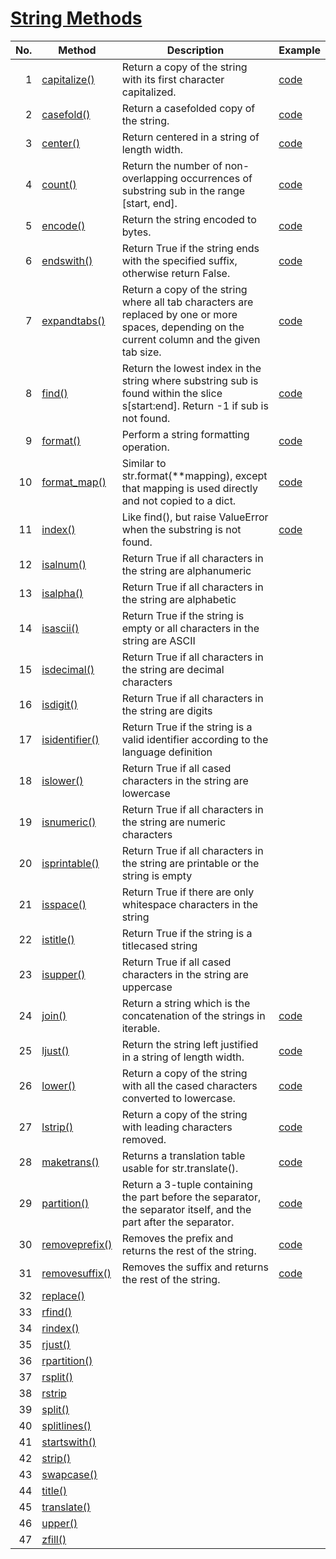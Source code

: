 # [String Methods](https://docs.python.org/3/library/stdtypes.html#string-methods)
| No. | Method            | Description | Example |
| --: | ----------------- | ----------- | ----------- |
|1| [capitalize()](https://docs.python.org/3/library/stdtypes.html#str.capitalize)   | Return a copy of the string with its first character capitalized. | [code](https://github.com/kawai8/python_note/blob/main/capitalize_method.py) |
|2| [casefold()](https://docs.python.org/3/library/stdtypes.html#str.casefold) | Return a casefolded copy of the string. | [code](https://github.com/kawai8/python_note/blob/main/casefold_method.py) |
|3| [center()](https://docs.python.org/3/library/stdtypes.html#str.center) | Return centered in a string of length width. | [code](https://github.com/kawai8/python_note/blob/main/center_method.py) |
|4| [count()](https://docs.python.org/3/library/stdtypes.html#str.count) | Return the number of non-overlapping occurrences of substring sub in the range [start, end]. | [code](https://github.com/kawai8/python_note/blob/main/count_method.py) |
|5| [encode()](https://docs.python.org/3/library/stdtypes.html#str.encode) | Return the string encoded to bytes. | [code](https://github.com/kawai8/python_note/blob/main/encode_method.py) |
|6| [endswith()](https://docs.python.org/3/library/stdtypes.html#str.endswith) | Return True if the string ends with the specified suffix, otherwise return False. | [code](https://github.com/kawai8/python_note/blob/main/endswith_method.py) |
|7| [expandtabs()](https://docs.python.org/3/library/stdtypes.html#str.expandtabs) | Return a copy of the string where all tab characters are replaced by one or more spaces, depending on the current column and the given tab size. | [code](https://github.com/kawai8/python_note/blob/main/expandtabs_method.py) |
|8| [find()](https://docs.python.org/3/library/stdtypes.html#str.find) | Return the lowest index in the string where substring sub is found within the slice s[start:end]. Return -1 if sub is not found.  | [code](https://github.com/kawai8/python_note/blob/main/find_method.py) |
|9| [format()](https://docs.python.org/3/library/stdtypes.html#str.format) | Perform a string formatting operation. | [code](https://github.com/kawai8/python_note/blob/main/format_method.py) |
|10| [format_map()](https://docs.python.org/3/library/stdtypes.html#str.format_map) | Similar to str.format(**mapping), except that mapping is used directly and not copied to a dict. | [code](https://github.com/kawai8/python_note/blob/main/format_map_method.py) |
|11| [index()](https://docs.python.org/3/library/stdtypes.html#str.index) | Like find(), but raise ValueError when the substring is not found. | [code](https://github.com/kawai8/python_note/blob/main/index_method.py) |
|12| [isalnum()](https://docs.python.org/3/library/stdtypes.html#str.isalnum)   | Return True if all characters in the string are alphanumeric |
|13| [isalpha()](https://docs.python.org/3/library/stdtypes.html#str.isalpha)     | Return True if all characters in the string are alphabetic  |
|14| [isascii()](https://docs.python.org/3/library/stdtypes.html#str.isascii)     | Return True if the string is empty or all characters in the string are ASCII |
|15| [isdecimal()](https://docs.python.org/3/library/stdtypes.html#str.isdecimal)   | Return True if all characters in the string are decimal characters |
|16| [isdigit()](https://docs.python.org/3/library/stdtypes.html#str.isdigit)     | Return True if all characters in the string are digits |
|17| [isidentifier()](https://docs.python.org/3/library/stdtypes.html#str.isidentifier)| Return True if the string is a valid identifier according to the language definition |
|18| [islower()](https://docs.python.org/3/library/stdtypes.html#str.islower)     | Return True if all cased characters in the string are lowercase |
|19| [isnumeric()](https://docs.python.org/3/library/stdtypes.html#str.isnumeric)   | Return True if all characters in the string are numeric characters |
|20| [isprintable()](https://docs.python.org/3/library/stdtypes.html#str.isprintable) | Return True if all characters in the string are printable or the string is empty |
|21| [isspace()](https://docs.python.org/3/library/stdtypes.html#str.isspace)     | Return True if there are only whitespace characters in the string |
|22| [istitle()](https://docs.python.org/3/library/stdtypes.html#str.istitle)     | Return True if the string is a titlecased string |
|23| [isupper()](https://docs.python.org/3/library/stdtypes.html#str.isupper)     | Return True if all cased characters in the string are uppercase |
|24| [join()](https://docs.python.org/3/library/stdtypes.html#str.join) | Return a string which is the concatenation of the strings in iterable. | [code](https://github.com/kawai8/python_note/blob/main/join_method.py) |
|25| [ljust()](https://docs.python.org/3/library/stdtypes.html#str.ljust) | Return the string left justified in a string of length width. | [code](https://github.com/kawai8/python_note/blob/main/ljust_method.py) |
|26| [lower()](https://docs.python.org/3/library/stdtypes.html#str.lower) | Return a copy of the string with all the cased characters converted to lowercase. | [code](https://github.com/kawai8/python_note/blob/main/lower_method.py) |
|27| [lstrip()](https://docs.python.org/3/library/stdtypes.html#str.lstrip) | Return a copy of the string with leading characters removed. | [code](https://github.com/kawai8/python_note/blob/main/lstrip_method.py) |
|28| [maketrans()](https://docs.python.org/3/library/stdtypes.html#str.maketrans) | Returns a translation table usable for str.translate(). | [code](https://github.com/kawai8/python_note/blob/main/maketrans_method.py) |
|29| [partition()](https://docs.python.org/3/library/stdtypes.html#str.partition) | Return a 3-tuple containing the part before the separator, the separator itself, and the part after the separator. | [code](https://github.com/kawai8/python_note/blob/main/partition_method.py) |
|30| [removeprefix()](https://docs.python.org/3/library/stdtypes.html#str.removeprefix) | Removes the prefix and returns the rest of the string. | [code](https://github.com/kawai8/python_note/blob/main/removeprefix_method.py) |
|31| [removesuffix()](https://docs.python.org/3/library/stdtypes.html#str.removesuffix) | Removes the suffix and returns the rest of the string.  | [code](https://github.com/kawai8/python_note/blob/main/removesuffix_method.py) |
|32| [replace()](https://docs.python.org/3/library/stdtypes.html#str.replace) |  |  |
|33| [rfind()](https://docs.python.org/3/library/stdtypes.html#str.rfind) |  |  |
|34| [rindex()](https://docs.python.org/3/library/stdtypes.html#str.rindex) |  |  |
|35| [rjust()](https://docs.python.org/3/library/stdtypes.html#str.rjust) |  |  |
|36| [rpartition()](https://docs.python.org/3/library/stdtypes.html#str.rpartition) |  |  |
|37| [rsplit()](https://docs.python.org/3/library/stdtypes.html#str.rsplit) |  |  |
|38| [rstrip](https://docs.python.org/3/library/stdtypes.html#str.rstrip) |  |  |
|39| [split()](https://docs.python.org/3/library/stdtypes.html#str.split) |  |  |
|40| [splitlines()](https://docs.python.org/3/library/stdtypes.html#str.splitlines) |  |  |
|41| [startswith()](https://docs.python.org/3/library/stdtypes.html#str.startswith) |  |  |
|42| [strip()](https://docs.python.org/3/library/stdtypes.html#str.strip) |  |  |
|43| [swapcase()](https://docs.python.org/3/library/stdtypes.html#str.swapcase) |  |  |
|44| [title()](https://docs.python.org/3/library/stdtypes.html#str.title) |  |  |
|45| [translate()](https://docs.python.org/3/library/stdtypes.html#str.translate) |  |  |
|46| [upper()](https://docs.python.org/3/library/stdtypes.html#str.upper) |  |  |
|47| [zfill()](https://docs.python.org/3/library/stdtypes.html#str.zfill) |  |  |
